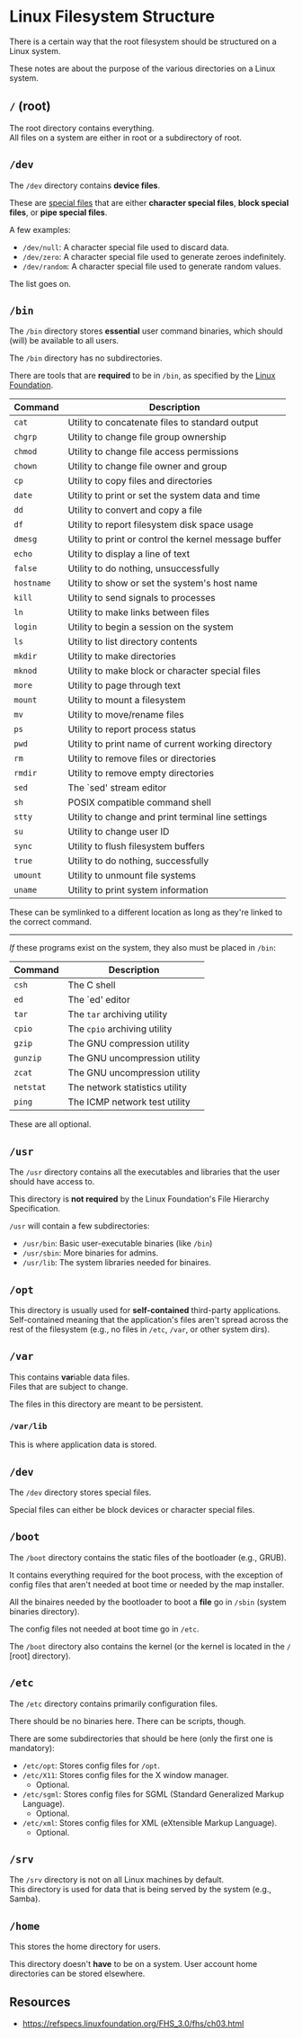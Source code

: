 # Linux Filesystem Structure

There is a certain way that the root filesystem should be structured on a Linux
system.  

These notes are about the purpose of the various directories on a Linux system.  

## `/` (root)
The root directory contains everything.  
All files on a system are either in root or a subdirectory of root.  

## `/dev`
The `/dev` directory contains **device files**.  

These are [special files](./special_files.md) that are either **character
special files**, **block special files**, or **pipe special files**.  

A few examples:

- `/dev/null`: A character special file used to discard data.  
- `/dev/zero`: A character special file used to generate zeroes indefinitely.  
- `/dev/random`: A character special file used to generate random values.  

The list goes on.  

## `/bin`

The `/bin` directory stores **essential** user command binaries, which should (will) 
be available to all users.  

The `/bin` directory has no subdirectories.  

There are tools that are **required** to be in `/bin`, as specified by the [Linux
Foundation](https://refspecs.linuxfoundation.org/FHS_3.0/fhs/ch03s04.html).  

| Command | Description
|-|-
| `cat`     | Utility to concatenate files to standard output
| `chgrp`   | Utility to change file group ownership
| `chmod`   | Utility to change file access permissions
| `chown`   | Utility to change file owner and group
| `cp`      | Utility to copy files and directories
| `date`    | Utility to print or set the system data and time
| `dd`      | Utility to convert and copy a file
| `df`      | Utility to report filesystem disk space usage
| `dmesg`   | Utility to print or control the kernel message buffer
| `echo`    | Utility to display a line of text
| `false`   | Utility to do nothing, unsuccessfully
| `hostname`    | Utility to show or set the system's host name
| `kill`    | Utility to send signals to processes
| `ln`      | Utility to make links between files
| `login`   | Utility to begin a session on the system
| `ls`      | Utility to list directory contents
| `mkdir`   | Utility to make directories
| `mknod`   | Utility to make block or character special files
| `more`    | Utility to page through text
| `mount`   | Utility to mount a filesystem
| `mv`      | Utility to move/rename files
| `ps`      | Utility to report process status
| `pwd`     | Utility to print name of current working directory
| `rm`      | Utility to remove files or directories
| `rmdir`   | Utility to remove empty directories
| `sed`     | The `sed' stream editor
| `sh`      | POSIX compatible command shell
| `stty`    | Utility to change and print terminal line settings
| `su`      | Utility to change user ID
| `sync`    | Utility to flush filesystem buffers
| `true`    | Utility to do nothing, successfully
| `umount`  | Utility to unmount file systems
| `uname`   | Utility to print system information

These can be symlinked to a different location as long as they're linked to the
correct command.  

---

*If* these programs exist on the system, they also must be placed in `/bin`:  

| Command |  Description
| - |  -
| `csh`     | The C shell 
| `ed`      | The `ed' editor 
| `tar`     | The `tar` archiving utility 
| `cpio`    | The `cpio` archiving utility 
| `gzip`    | The GNU compression utility 
| `gunzip`  | The GNU uncompression utility 
| `zcat`    | The GNU uncompression utility 
| `netstat` | The network statistics utility 
| `ping`    | The ICMP network test utility 

These are all optional.  

## `/usr`

The `/usr` directory contains all the executables and libraries that the user should
have access to.  

This directory is **not required** by the Linux Foundation's File Hierarchy
Specification.  

`/usr` will contain a few subdirectories:

- `/usr/bin`: Basic user-executable binaries (like `/bin`)
- `/usr/sbin`: More binaries for admins.  
- `/usr/lib`: The system libraries needed for binaires.  


## `/opt`
This directory is usually used for **self-contained** third-party applications.  
Self-contained meaning that the application's files aren't spread across the rest of
the filesystem (e.g., no files in `/etc`, `/var`, or other system dirs).  


## `/var`

This contains **var**iable data files.  
Files that are subject to change.  

The files in this directory are meant to be persistent.  


### `/var/lib`

This is where application data is stored.  

## `/dev`

The `/dev` directory stores special files.  

Special files can either be block devices or character special files.  


## `/boot`

The `/boot` directory contains the static files of the bootloader (e.g., GRUB).  

It contains everything required for the boot process, with the exception of config
files that aren't needed at boot time or needed by the map installer.  

All the binaires needed by the bootloader to boot a **file** go 
in `/sbin` (system binaries directory).  

The config files not needed at boot time go in `/etc`.  

The `/boot` directory also contains the kernel (or the kernel is located in the `/` [root] directory).  


## `/etc`

The `/etc` directory contains primarily configuration files.  

There should be no binaries here. There can be scripts, though.  

There are some subdirectories that should be here (only the first one is mandatory):  

- `/etc/opt`: Stores config files for `/opt`.  
- `/etc/X11`: Stores config files for the X window manager.  
    - Optional.  
- `/etc/sgml`: Stores config files for SGML (Standard Generalized Markup Language).  
    - Optional.  
- `/etc/xml`: Stores config files for XML (eXtensible Markup Language).  
    - Optional.  




## `/srv`

The `/srv` directory is not on all Linux machines by default.  
This directory is used for data that is being served by the system (e.g., Samba).  

## `/home`

This stores the home directory for users.  

This directory doesn't **have** to be on a system. User account home directories can 
be stored elsewhere.  



## Resources
- <https://refspecs.linuxfoundation.org/FHS_3.0/fhs/ch03.html>
